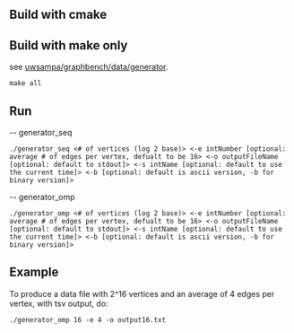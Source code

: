 ## Build with cmake

## Build with make only 

see [uwsampa/graphbench/data/generator](https://github.com/uwsampa/graphbench/tree/master/data/generator). 

```
make all
```

## Run 

-- generator_seq

```
./generator_seq <# of vertices (log 2 base)> <-e intNumber [optional: average # of edges per vertex, defualt to be 16> <-o outputFileName [optional: default to stdout]> <-s intName [optional: default to use the current time]> <-b [optional: default is ascii version, -b for binary version]>
```

-- generator_omp

```
./generator_omp <# of vertices (log 2 base)> <-e intNumber [optional: average # of edges per vertex, defualt to be 16> <-o outputFileName [optional: default to stdout]> <-s intName [optional: default to use the current time]> <-b [optional: default is ascii version, -b for binary version]>
```

## Example

To produce a data file with 2^16 vertices and an average of 4 edges per vertex, with tsv output, do:

```
./generator_omp	16 -e 4 -o output16.txt
```
